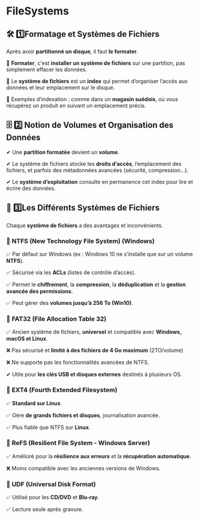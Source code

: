 # FileSystems

## **🛠️ 1️⃣️Formatage et Systèmes de Fichiers**

Après avoir **partitionné un disque**, il faut **le formater**.

📌 **Formater**, c'est **installer un système de fichiers** sur une partition, pas simplement effacer les données.

📌 Le **système de fichiers** est un **index** qui permet d’organiser l’accès aux données et leur emplacement sur le disque.

📌 Exemples d’indexation : comme dans un **magasin suédois**, où vous récupérez un produit en suivant un emplacement précis.



## **🗄️ 2️⃣️ Notion de Volumes et Organisation des Données**

✔ Une **partition formatée** devient un **volume**.

✔ Le système de fichiers stocke les **droits d’accès**, l’emplacement des fichiers, et parfois des métadonnées avancées (sécurité, compression...).

✔ Le **système d’exploitation** consulte en permanence cet index pour lire et écrire des données.



## **📂 3️⃣️Les Différents Systèmes de Fichiers**

Chaque **système de fichiers** a des avantages et inconvénients.



### 🔹 **NTFS (New Technology File System)** (Windows)

✅ Par défaut sur Windows (ex : Windows 10 ne s’installe que sur un volume **NTFS**).

✅ Sécurisé via les **ACLs** (listes de contrôle d’accès).

✅ Permet le **chiffrement**, la **compression**, la **déduplication** et la **gestion avancée des permissions**.

✅ Peut gérer des **volumes jusqu’à 256 To (Win10)**.



### 🔹 **FAT32 (File Allocation Table 32)**

✅ Ancien système de fichiers, **universel** et compatible avec **Windows, macOS et Linux**.

❌ Pas sécurisé et **limité à des fichiers de 4 Go maximum** (2TO/volume)

❌ Ne supporte pas les fonctionnalités avancées de NTFS.

✔ Utile pour **les clés USB et disques externes** destinés à plusieurs OS.



### 🔹 **EXT4 (Fourth Extended Filesystem)**

✅ **Standard sur Linux**.

✅ Gère **de grands fichiers et disques**, journalisation avancée.

✅ Plus fiable que NTFS sur **Linux**.



### 🔹 **ReFS (Resilient File System - Windows Server)**

✅ Amélioré pour la **résilience aux erreurs** et la **récupération automatique**.

❌ Moins compatible avec les anciennes versions de Windows.



### 🔹 **UDF (Universal Disk Format)**

✅ Utilisé pour les **CD/DVD** et **Blu-ray**.

✅ Lecture seule après gravure.
